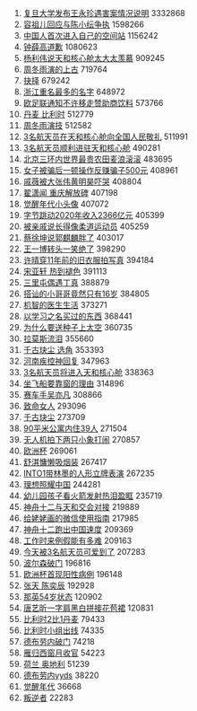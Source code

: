1. [复旦大学发布王永珍遇害案情况说明](https://s.weibo.com/weibo?q=%23%E5%A4%8D%E6%97%A6%E5%A4%A7%E5%AD%A6%E5%8F%91%E5%B8%83%E7%8E%8B%E6%B0%B8%E7%8F%8D%E9%81%87%E5%AE%B3%E6%A1%88%E6%83%85%E5%86%B5%E8%AF%B4%E6%98%8E%23&Refer=top) 3332868
1. [容祖儿回应与陈小纭争执](https://s.weibo.com/weibo?q=%23%E5%AE%B9%E7%A5%96%E5%84%BF%E5%9B%9E%E5%BA%94%E4%B8%8E%E9%99%88%E5%B0%8F%E7%BA%AD%E4%BA%89%E6%89%A7%23&Refer=top) 1598266
1. [中国人首次进入自己的空间站](https://s.weibo.com/weibo?q=%23%E4%B8%AD%E5%9B%BD%E4%BA%BA%E9%A6%96%E6%AC%A1%E8%BF%9B%E5%85%A5%E8%87%AA%E5%B7%B1%E7%9A%84%E7%A9%BA%E9%97%B4%E7%AB%99%23&Refer=top) 1156242
1. [钟薛高道歉](https://s.weibo.com/weibo?q=%23%E9%92%9F%E8%96%9B%E9%AB%98%E9%81%93%E6%AD%89%23&Refer=top) 1080623
1. [杨利伟说天和核心舱太大太羡慕](https://s.weibo.com/weibo?q=%23%E6%9D%A8%E5%88%A9%E4%BC%9F%E8%AF%B4%E5%A4%A9%E5%92%8C%E6%A0%B8%E5%BF%83%E8%88%B1%E5%A4%AA%E5%A4%A7%E5%A4%AA%E7%BE%A1%E6%85%95%23&Refer=top) 909245
1. [周冬雨演的上古](https://s.weibo.com/weibo?q=%23%E5%91%A8%E5%86%AC%E9%9B%A8%E6%BC%94%E7%9A%84%E4%B8%8A%E5%8F%A4%23&Refer=top) 719764
1. [抉择](https://s.weibo.com/weibo?q=%E6%8A%89%E6%8B%A9&Refer=top) 679242
1. [浙江重名最多的名字](https://s.weibo.com/weibo?q=%23%E6%B5%99%E6%B1%9F%E9%87%8D%E5%90%8D%E6%9C%80%E5%A4%9A%E7%9A%84%E5%90%8D%E5%AD%97%23&Refer=top) 648972
1. [欧足联通知不许移走赞助商饮料](https://s.weibo.com/weibo?q=%23%E6%AC%A7%E8%B6%B3%E8%81%94%E9%80%9A%E7%9F%A5%E4%B8%8D%E8%AE%B8%E7%A7%BB%E8%B5%B0%E8%B5%9E%E5%8A%A9%E5%95%86%E9%A5%AE%E6%96%99%23&Refer=top) 573766
1. [丹麦 比利时](https://s.weibo.com/weibo?q=%E4%B8%B9%E9%BA%A6%20%E6%AF%94%E5%88%A9%E6%97%B6&Refer=top) 512779
1. [周冬雨演技](https://s.weibo.com/weibo?q=%E5%91%A8%E5%86%AC%E9%9B%A8%E6%BC%94%E6%8A%80&Refer=top) 512582
1. [3名航天员在天和核心舱向全国人民敬礼](https://s.weibo.com/weibo?q=%233%E5%90%8D%E8%88%AA%E5%A4%A9%E5%91%98%E5%9C%A8%E5%A4%A9%E5%92%8C%E6%A0%B8%E5%BF%83%E8%88%B1%E5%90%91%E5%85%A8%E5%9B%BD%E4%BA%BA%E6%B0%91%E6%95%AC%E7%A4%BC%23&Refer=top) 511991
1. [3名航天员顺利进驻天和核心舱](https://s.weibo.com/weibo?q=%233%E5%90%8D%E8%88%AA%E5%A4%A9%E5%91%98%E9%A1%BA%E5%88%A9%E8%BF%9B%E9%A9%BB%E5%A4%A9%E5%92%8C%E6%A0%B8%E5%BF%83%E8%88%B1%23&Refer=top) 490281
1. [北京三环内世界最贵农田麦浪滚滚](https://s.weibo.com/weibo?q=%23%E5%8C%97%E4%BA%AC%E4%B8%89%E7%8E%AF%E5%86%85%E4%B8%96%E7%95%8C%E6%9C%80%E8%B4%B5%E5%86%9C%E7%94%B0%E9%BA%A6%E6%B5%AA%E6%BB%9A%E6%BB%9A%23&Refer=top) 483695
1. [女子被骗后一顿操作反赚骗子500元](https://s.weibo.com/weibo?q=%23%E5%A5%B3%E5%AD%90%E8%A2%AB%E9%AA%97%E5%90%8E%E4%B8%80%E9%A1%BF%E6%93%8D%E4%BD%9C%E5%8F%8D%E8%B5%9A%E9%AA%97%E5%AD%90500%E5%85%83%23&Refer=top) 408961
1. [戚薇被大张伟黄明昊吓哭](https://s.weibo.com/weibo?q=%23%E6%88%9A%E8%96%87%E8%A2%AB%E5%A4%A7%E5%BC%A0%E4%BC%9F%E9%BB%84%E6%98%8E%E6%98%8A%E5%90%93%E5%93%AD%23&Refer=top) 408804
1. [翟潇闻 重庆解放碑](https://s.weibo.com/weibo?q=%E7%BF%9F%E6%BD%87%E9%97%BB%20%E9%87%8D%E5%BA%86%E8%A7%A3%E6%94%BE%E7%A2%91&Refer=top) 407198
1. [觉醒年代小头像](https://s.weibo.com/weibo?q=%23%E8%A7%89%E9%86%92%E5%B9%B4%E4%BB%A3%E5%B0%8F%E5%A4%B4%E5%83%8F%23&Refer=top) 407072
1. [字节跳动2020年收入2366亿元](https://s.weibo.com/weibo?q=%23%E5%AD%97%E8%8A%82%E8%B7%B3%E5%8A%A82020%E5%B9%B4%E6%94%B6%E5%85%A52366%E4%BA%BF%E5%85%83%23&Refer=top) 405399
1. [被亲戚说长得像柔道运动员](https://s.weibo.com/weibo?q=%23%E8%A2%AB%E4%BA%B2%E6%88%9A%E8%AF%B4%E9%95%BF%E5%BE%97%E5%83%8F%E6%9F%94%E9%81%93%E8%BF%90%E5%8A%A8%E5%91%98%23&Refer=top) 405259
1. [蔡徐坤说郭麒麟胖了](https://s.weibo.com/weibo?q=%23%E8%94%A1%E5%BE%90%E5%9D%A4%E8%AF%B4%E9%83%AD%E9%BA%92%E9%BA%9F%E8%83%96%E4%BA%86%23&Refer=top) 403017
1. [王一博转头一笑绝了](https://s.weibo.com/weibo?q=%23%E7%8E%8B%E4%B8%80%E5%8D%9A%E8%BD%AC%E5%A4%B4%E4%B8%80%E7%AC%91%E7%BB%9D%E4%BA%86%23&Refer=top) 398290
1. [许晴穿11年前的旧衣服拍写真](https://s.weibo.com/weibo?q=%23%E8%AE%B8%E6%99%B4%E7%A9%BF11%E5%B9%B4%E5%89%8D%E7%9A%84%E6%97%A7%E8%A1%A3%E6%9C%8D%E6%8B%8D%E5%86%99%E7%9C%9F%23&Refer=top) 394184
1. [宋亚轩 热到褪色](https://s.weibo.com/weibo?q=%E5%AE%8B%E4%BA%9A%E8%BD%A9%20%E7%83%AD%E5%88%B0%E8%A4%AA%E8%89%B2&Refer=top) 391113
1. [三里屯偶遇丁真](https://s.weibo.com/weibo?q=%23%E4%B8%89%E9%87%8C%E5%B1%AF%E5%81%B6%E9%81%87%E4%B8%81%E7%9C%9F%23&Refer=top) 388879
1. [搭讪的小哥哥竟然只有16岁](https://s.weibo.com/weibo?q=%23%E6%90%AD%E8%AE%AA%E7%9A%84%E5%B0%8F%E5%93%A5%E5%93%A5%E7%AB%9F%E7%84%B6%E5%8F%AA%E6%9C%8916%E5%B2%81%23&Refer=top) 384805
1. [机智的医生生活](https://s.weibo.com/weibo?q=%E6%9C%BA%E6%99%BA%E7%9A%84%E5%8C%BB%E7%94%9F%E7%94%9F%E6%B4%BB&Refer=top) 373271
1. [以学习之名买过的东西](https://s.weibo.com/weibo?q=%23%E4%BB%A5%E5%AD%A6%E4%B9%A0%E4%B9%8B%E5%90%8D%E4%B9%B0%E8%BF%87%E7%9A%84%E4%B8%9C%E8%A5%BF%23&Refer=top) 368441
1. [为什么要送种子上太空](https://s.weibo.com/weibo?q=%23%E4%B8%BA%E4%BB%80%E4%B9%88%E8%A6%81%E9%80%81%E7%A7%8D%E5%AD%90%E4%B8%8A%E5%A4%AA%E7%A9%BA%23&Refer=top) 360735
1. [拉莫斯流泪](https://s.weibo.com/weibo?q=%23%E6%8B%89%E8%8E%AB%E6%96%AF%E6%B5%81%E6%B3%AA%23&Refer=top) 355660
1. [千古玦尘 选角](https://s.weibo.com/weibo?q=%E5%8D%83%E5%8F%A4%E7%8E%A6%E5%B0%98%20%E9%80%89%E8%A7%92&Refer=top) 353393
1. [河南疾控神回复](https://s.weibo.com/weibo?q=%23%E6%B2%B3%E5%8D%97%E7%96%BE%E6%8E%A7%E7%A5%9E%E5%9B%9E%E5%A4%8D%23&Refer=top) 347963
1. [3名航天员将进入天和核心舱](https://s.weibo.com/weibo?q=%233%E5%90%8D%E8%88%AA%E5%A4%A9%E5%91%98%E5%B0%86%E8%BF%9B%E5%85%A5%E5%A4%A9%E5%92%8C%E6%A0%B8%E5%BF%83%E8%88%B1%23&Refer=top) 338363
1. [坐飞船要靠窗的理由](https://s.weibo.com/weibo?q=%23%E5%9D%90%E9%A3%9E%E8%88%B9%E8%A6%81%E9%9D%A0%E7%AA%97%E7%9A%84%E7%90%86%E7%94%B1%23&Refer=top) 314896
1. [赛车手吴亦凡](https://s.weibo.com/weibo?q=%23%E8%B5%9B%E8%BD%A6%E6%89%8B%E5%90%B4%E4%BA%A6%E5%87%A1%23&Refer=top) 308866
1. [致命女人](https://s.weibo.com/weibo?q=%E8%87%B4%E5%91%BD%E5%A5%B3%E4%BA%BA&Refer=top) 293096
1. [千古玦尘](https://s.weibo.com/weibo?q=%E5%8D%83%E5%8F%A4%E7%8E%A6%E5%B0%98&Refer=top) 273709
1. [90平米公寓内住39人](https://s.weibo.com/weibo?q=%2390%E5%B9%B3%E7%B1%B3%E5%85%AC%E5%AF%93%E5%86%85%E4%BD%8F39%E4%BA%BA%23&Refer=top) 271504
1. [无人机拍下两只小象打闹](https://s.weibo.com/weibo?q=%23%E6%97%A0%E4%BA%BA%E6%9C%BA%E6%8B%8D%E4%B8%8B%E4%B8%A4%E5%8F%AA%E5%B0%8F%E8%B1%A1%E6%89%93%E9%97%B9%23&Refer=top) 270857
1. [欧洲杯](https://s.weibo.com/weibo?q=%E6%AC%A7%E6%B4%B2%E6%9D%AF&Refer=top) 269061
1. [舒淇慵懒吸烟装](https://s.weibo.com/weibo?q=%E8%88%92%E6%B7%87%E6%85%B5%E6%87%92%E5%90%B8%E7%83%9F%E8%A3%85&Refer=top) 267417
1. [INTO1带林墨的人形立牌表演](https://s.weibo.com/weibo?q=%23INTO1%E5%B8%A6%E6%9E%97%E5%A2%A8%E7%9A%84%E4%BA%BA%E5%BD%A2%E7%AB%8B%E7%89%8C%E8%A1%A8%E6%BC%94%23&Refer=top) 267235
1. [理想照耀中国](https://s.weibo.com/weibo?q=%E7%90%86%E6%83%B3%E7%85%A7%E8%80%80%E4%B8%AD%E5%9B%BD&Refer=top) 244281
1. [幼儿园孩子看火箭发射热泪盈眶](https://s.weibo.com/weibo?q=%23%E5%B9%BC%E5%84%BF%E5%9B%AD%E5%AD%A9%E5%AD%90%E7%9C%8B%E7%81%AB%E7%AE%AD%E5%8F%91%E5%B0%84%E7%83%AD%E6%B3%AA%E7%9B%88%E7%9C%B6%23&Refer=top) 235719
1. [神舟十二与天和交会对接](https://s.weibo.com/weibo?q=%23%E7%A5%9E%E8%88%9F%E5%8D%81%E4%BA%8C%E4%B8%8E%E5%A4%A9%E5%92%8C%E4%BA%A4%E4%BC%9A%E5%AF%B9%E6%8E%A5%23&Refer=top) 219889
1. [给姥姥画的微信使用指南](https://s.weibo.com/weibo?q=%23%E7%BB%99%E5%A7%A5%E5%A7%A5%E7%94%BB%E7%9A%84%E5%BE%AE%E4%BF%A1%E4%BD%BF%E7%94%A8%E6%8C%87%E5%8D%97%23&Refer=top) 217985
1. [神舟十二跑出中国速度](https://s.weibo.com/weibo?q=%23%E7%A5%9E%E8%88%9F%E5%8D%81%E4%BA%8C%E8%B7%91%E5%87%BA%E4%B8%AD%E5%9B%BD%E9%80%9F%E5%BA%A6%23&Refer=top) 209369
1. [工作时来例假能有多难](https://s.weibo.com/weibo?q=%23%E5%B7%A5%E4%BD%9C%E6%97%B6%E6%9D%A5%E4%BE%8B%E5%81%87%E8%83%BD%E6%9C%89%E5%A4%9A%E9%9A%BE%23&Refer=top) 209163
1. [今天被3名航天员可爱到了](https://s.weibo.com/weibo?q=%23%E4%BB%8A%E5%A4%A9%E8%A2%AB3%E5%90%8D%E8%88%AA%E5%A4%A9%E5%91%98%E5%8F%AF%E7%88%B1%E5%88%B0%E4%BA%86%23&Refer=top) 207283
1. [波尔森破门](https://s.weibo.com/weibo?q=%E6%B3%A2%E5%B0%94%E6%A3%AE%E7%A0%B4%E9%97%A8&Refer=top) 196816
1. [欧洲杯首现阳性病例](https://s.weibo.com/weibo?q=%23%E6%AC%A7%E6%B4%B2%E6%9D%AF%E9%A6%96%E7%8E%B0%E9%98%B3%E6%80%A7%E7%97%85%E4%BE%8B%23&Refer=top) 196148
1. [张天 陈奕辰](https://s.weibo.com/weibo?q=%E5%BC%A0%E5%A4%A9%20%E9%99%88%E5%A5%95%E8%BE%B0&Refer=top) 192928
1. [那英54岁状态](https://s.weibo.com/weibo?q=%23%E9%82%A3%E8%8B%B154%E5%B2%81%E7%8A%B6%E6%80%81%23&Refer=top) 120902
1. [唐艺昕一字肩黑白拼接花苞裙](https://s.weibo.com/weibo?q=%23%E5%94%90%E8%89%BA%E6%98%95%E4%B8%80%E5%AD%97%E8%82%A9%E9%BB%91%E7%99%BD%E6%8B%BC%E6%8E%A5%E8%8A%B1%E8%8B%9E%E8%A3%99%23&Refer=top) 120831
1. [比利时2比1丹麦](https://s.weibo.com/weibo?q=%E6%AF%94%E5%88%A9%E6%97%B62%E6%AF%941%E4%B8%B9%E9%BA%A6&Refer=top) 79433
1. [比利时小组出线](https://s.weibo.com/weibo?q=%E6%AF%94%E5%88%A9%E6%97%B6%E5%B0%8F%E7%BB%84%E5%87%BA%E7%BA%BF&Refer=top) 74335
1. [德布劳内破门](https://s.weibo.com/weibo?q=%E5%BE%B7%E5%B8%83%E5%8A%B3%E5%86%85%E7%A0%B4%E9%97%A8&Refer=top) 74218
1. [雁归西窗月收官](https://s.weibo.com/weibo?q=%23%E9%9B%81%E5%BD%92%E8%A5%BF%E7%AA%97%E6%9C%88%E6%94%B6%E5%AE%98%23&Refer=top) 54223
1. [荷兰 奥地利](https://s.weibo.com/weibo?q=%E8%8D%B7%E5%85%B0%20%E5%A5%A5%E5%9C%B0%E5%88%A9&Refer=top) 51239
1. [德布劳内yyds](https://s.weibo.com/weibo?q=%E5%BE%B7%E5%B8%83%E5%8A%B3%E5%86%85yyds&Refer=top) 38220
1. [觉醒年代](https://s.weibo.com/weibo?q=%E8%A7%89%E9%86%92%E5%B9%B4%E4%BB%A3&Refer=top) 36668
1. [叛逆者](https://s.weibo.com/weibo?q=%E5%8F%9B%E9%80%86%E8%80%85&Refer=top) 22283